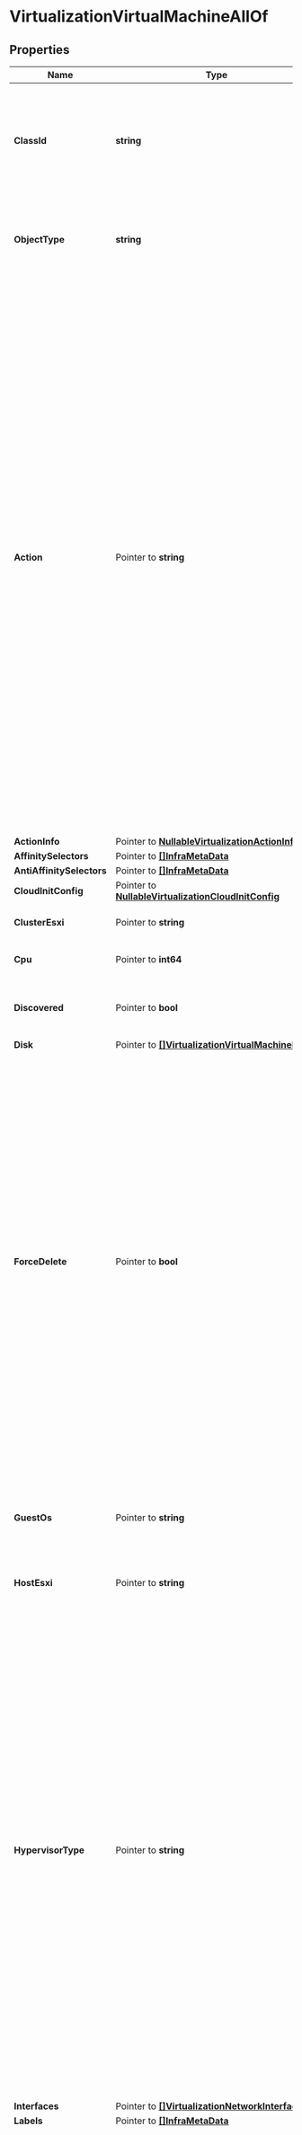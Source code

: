 # VirtualizationVirtualMachineAllOf

## Properties

Name | Type | Description | Notes
------------ | ------------- | ------------- | -------------
**ClassId** | **string** | The fully-qualified name of the instantiated, concrete type. This property is used as a discriminator to identify the type of the payload when marshaling and unmarshaling data. | [default to "virtualization.VirtualMachine"]
**ObjectType** | **string** | The fully-qualified name of the instantiated, concrete type. The value should be the same as the &#39;ClassId&#39; property. | [default to "virtualization.VirtualMachine"]
**Action** | Pointer to **string** | Action to be performed on a virtual machine (Create, PowerState, Migrate, Clone etc). * &#x60;None&#x60; - A place holder for the default value. * &#x60;PowerState&#x60; - Power action is performed on the virtual machine. * &#x60;Migrate&#x60; - The virtual machine will be migrated from existing node to a different node in cluster. The behavior depends on the underlying hypervisor. * &#x60;Create&#x60; - The virtual machine will be created on the specified hypervisor. This action is also useful if the virtual machine creation failed during first POST operation on VirtualMachine managed object. User can set this action to retry the virtual machine creation. * &#x60;Delete&#x60; - The virtual machine will be deleted from the specified hypervisor. User can either set this action or can do a DELETE operation on the VirtualMachine managed object. | [optional] [default to "None"]
**ActionInfo** | Pointer to [**NullableVirtualizationActionInfo**](virtualization.ActionInfo.md) |  | [optional] 
**AffinitySelectors** | Pointer to [**[]InfraMetaData**](InfraMetaData.md) |  | [optional] 
**AntiAffinitySelectors** | Pointer to [**[]InfraMetaData**](InfraMetaData.md) |  | [optional] 
**CloudInitConfig** | Pointer to [**NullableVirtualizationCloudInitConfig**](virtualization.CloudInitConfig.md) |  | [optional] 
**ClusterEsxi** | Pointer to **string** | Cluster where virtual machine is deployed. | [optional] 
**Cpu** | Pointer to **int64** | Number of vCPUs allocated to virtual machine. | [optional] 
**Discovered** | Pointer to **bool** | Flag to indicate whether the configuration is created from inventory object. | [optional] [readonly] 
**Disk** | Pointer to [**[]VirtualizationVirtualMachineDisk**](VirtualizationVirtualMachineDisk.md) |  | [optional] 
**ForceDelete** | Pointer to **bool** | Normally any virtual machine that is still powered on cannot be deleted. The expected sequence from a user is to first power off the virtual machine and then invoke the delete operation. However, in special circumstances, the owner of the virtual machine may know very well that the virtual machine is no longer needed and just wants to dispose it off. In such situations a delete operation of a virtual machine object is accepted only when this forceDelete attribute is set to true. Under normal circumstances (forceDelete is false), delete operation first confirms that the virtual machine is powered off and then proceeds to delete the virtual machine. | [optional] 
**GuestOs** | Pointer to **string** | Guest operating system running on virtual machine. * &#x60;linux&#x60; - A Linux operating system. * &#x60;windows&#x60; - A Windows operating system. | [optional] [default to "linux"]
**HostEsxi** | Pointer to **string** | Host where virtual machine is deployed. | [optional] 
**HypervisorType** | Pointer to **string** | Identifies the broad product type of the hypervisor but without any version information. It is here to easily identify the type of the virtual machine. There are other entities (Host, Cluster, etc.) that can be indirectly used to determine the hypervisor but a direct attribute makes it easier to work with. * &#x60;ESXi&#x60; - The hypervisor running on the HyperFlex cluster is a Vmware ESXi hypervisor of any version. * &#x60;HyperFlexAp&#x60; - The hypervisor of the virtualization platform is Cisco HyperFlex Application Platform. * &#x60;IWE&#x60; - The hypervisor of the virtualization platform is Cisco Intersight Workload Engine. * &#x60;Hyper-V&#x60; - The hypervisor running on the HyperFlex cluster is Microsoft Hyper-V. * &#x60;Unknown&#x60; - The hypervisor running on the HyperFlex cluster is not known. | [optional] [readonly] [default to "ESXi"]
**Interfaces** | Pointer to [**[]VirtualizationNetworkInterface**](VirtualizationNetworkInterface.md) |  | [optional] 
**Labels** | Pointer to [**[]InfraMetaData**](InfraMetaData.md) |  | [optional] 
**Memory** | Pointer to **int64** | Virtual machine memory in mebi bytes (one mebibyte, 1MiB, is 1048576 bytes, and 1KiB is 1024 bytes). Input must be a whole number and scientific notation is not acceptable. For example, enter 1730 and not 1.73e03. | [optional] 
**Name** | Pointer to **string** | Virtual machine name that is unique. Hypervisors enforce platform specific limits and character sets. The name length limit, both min and max, vary among hypervisors. Therefore, the basic limits are set here and proper enforcement is done elsewhere. | [optional] 
**PowerState** | Pointer to **string** | Expected power state of virtual machine (PowerOn, PowerOff, Restart). * &#x60;PowerOff&#x60; - The virtual machine will be powered off if it is already not in powered off state. If it is already powered off, no side-effects are expected. * &#x60;PowerOn&#x60; - The virtual machine will be powered on if it is already not in powered on state. If it is already powered on, no side-effects are expected. * &#x60;Suspend&#x60; - The virtual machine will be put into  a suspended state. * &#x60;ShutDownGuestOS&#x60; - The guest operating system is shut down gracefully. * &#x60;RestartGuestOS&#x60; - It can either act as a reset switch and abruptly reset the guest operating system, or it can send a restart signal to the guest operating system so that it shuts down gracefully and restarts. * &#x60;Reset&#x60; - Resets the virtual machine abruptly, with no consideration for work in progress. * &#x60;Restart&#x60; - The virtual machine will be restarted only if it is in powered on state. If it is powered off, it will not be started up. * &#x60;Unknown&#x60; - Power state of the entity is unknown. | [optional] [default to "PowerOff"]
**ProvisionType** | Pointer to **string** | Identifies the provision type to create a new virtual machine. * &#x60;OVA&#x60; - Deploy virtual machine using OVA/F file. * &#x60;Template&#x60; - Provision virtual machine using a template file. * &#x60;Discovered&#x60; - A virtual machine was &#39;discovered&#39; and not created from Intersight. No provisioning information is available. | [optional] [default to "OVA"]
**VmConfig** | Pointer to [**NullableVirtualizationBaseVmConfiguration**](virtualization.BaseVmConfiguration.md) |  | [optional] 
**Cluster** | Pointer to [**VirtualizationBaseClusterRelationship**](virtualization.BaseCluster.Relationship.md) |  | [optional] 
**Host** | Pointer to [**VirtualizationBaseHostRelationship**](virtualization.BaseHost.Relationship.md) |  | [optional] 
**Inventory** | Pointer to [**VirtualizationBaseVirtualMachineRelationship**](virtualization.BaseVirtualMachine.Relationship.md) |  | [optional] 
**RegisteredDevice** | Pointer to [**AssetDeviceRegistrationRelationship**](asset.DeviceRegistration.Relationship.md) |  | [optional] 
**WorkflowInfo** | Pointer to [**WorkflowWorkflowInfoRelationship**](workflow.WorkflowInfo.Relationship.md) |  | [optional] 

## Methods

### NewVirtualizationVirtualMachineAllOf

`func NewVirtualizationVirtualMachineAllOf(classId string, objectType string, ) *VirtualizationVirtualMachineAllOf`

NewVirtualizationVirtualMachineAllOf instantiates a new VirtualizationVirtualMachineAllOf object
This constructor will assign default values to properties that have it defined,
and makes sure properties required by API are set, but the set of arguments
will change when the set of required properties is changed

### NewVirtualizationVirtualMachineAllOfWithDefaults

`func NewVirtualizationVirtualMachineAllOfWithDefaults() *VirtualizationVirtualMachineAllOf`

NewVirtualizationVirtualMachineAllOfWithDefaults instantiates a new VirtualizationVirtualMachineAllOf object
This constructor will only assign default values to properties that have it defined,
but it doesn't guarantee that properties required by API are set

### GetClassId

`func (o *VirtualizationVirtualMachineAllOf) GetClassId() string`

GetClassId returns the ClassId field if non-nil, zero value otherwise.

### GetClassIdOk

`func (o *VirtualizationVirtualMachineAllOf) GetClassIdOk() (*string, bool)`

GetClassIdOk returns a tuple with the ClassId field if it's non-nil, zero value otherwise
and a boolean to check if the value has been set.

### SetClassId

`func (o *VirtualizationVirtualMachineAllOf) SetClassId(v string)`

SetClassId sets ClassId field to given value.


### GetObjectType

`func (o *VirtualizationVirtualMachineAllOf) GetObjectType() string`

GetObjectType returns the ObjectType field if non-nil, zero value otherwise.

### GetObjectTypeOk

`func (o *VirtualizationVirtualMachineAllOf) GetObjectTypeOk() (*string, bool)`

GetObjectTypeOk returns a tuple with the ObjectType field if it's non-nil, zero value otherwise
and a boolean to check if the value has been set.

### SetObjectType

`func (o *VirtualizationVirtualMachineAllOf) SetObjectType(v string)`

SetObjectType sets ObjectType field to given value.


### GetAction

`func (o *VirtualizationVirtualMachineAllOf) GetAction() string`

GetAction returns the Action field if non-nil, zero value otherwise.

### GetActionOk

`func (o *VirtualizationVirtualMachineAllOf) GetActionOk() (*string, bool)`

GetActionOk returns a tuple with the Action field if it's non-nil, zero value otherwise
and a boolean to check if the value has been set.

### SetAction

`func (o *VirtualizationVirtualMachineAllOf) SetAction(v string)`

SetAction sets Action field to given value.

### HasAction

`func (o *VirtualizationVirtualMachineAllOf) HasAction() bool`

HasAction returns a boolean if a field has been set.

### GetActionInfo

`func (o *VirtualizationVirtualMachineAllOf) GetActionInfo() VirtualizationActionInfo`

GetActionInfo returns the ActionInfo field if non-nil, zero value otherwise.

### GetActionInfoOk

`func (o *VirtualizationVirtualMachineAllOf) GetActionInfoOk() (*VirtualizationActionInfo, bool)`

GetActionInfoOk returns a tuple with the ActionInfo field if it's non-nil, zero value otherwise
and a boolean to check if the value has been set.

### SetActionInfo

`func (o *VirtualizationVirtualMachineAllOf) SetActionInfo(v VirtualizationActionInfo)`

SetActionInfo sets ActionInfo field to given value.

### HasActionInfo

`func (o *VirtualizationVirtualMachineAllOf) HasActionInfo() bool`

HasActionInfo returns a boolean if a field has been set.

### SetActionInfoNil

`func (o *VirtualizationVirtualMachineAllOf) SetActionInfoNil(b bool)`

 SetActionInfoNil sets the value for ActionInfo to be an explicit nil

### UnsetActionInfo
`func (o *VirtualizationVirtualMachineAllOf) UnsetActionInfo()`

UnsetActionInfo ensures that no value is present for ActionInfo, not even an explicit nil
### GetAffinitySelectors

`func (o *VirtualizationVirtualMachineAllOf) GetAffinitySelectors() []InfraMetaData`

GetAffinitySelectors returns the AffinitySelectors field if non-nil, zero value otherwise.

### GetAffinitySelectorsOk

`func (o *VirtualizationVirtualMachineAllOf) GetAffinitySelectorsOk() (*[]InfraMetaData, bool)`

GetAffinitySelectorsOk returns a tuple with the AffinitySelectors field if it's non-nil, zero value otherwise
and a boolean to check if the value has been set.

### SetAffinitySelectors

`func (o *VirtualizationVirtualMachineAllOf) SetAffinitySelectors(v []InfraMetaData)`

SetAffinitySelectors sets AffinitySelectors field to given value.

### HasAffinitySelectors

`func (o *VirtualizationVirtualMachineAllOf) HasAffinitySelectors() bool`

HasAffinitySelectors returns a boolean if a field has been set.

### SetAffinitySelectorsNil

`func (o *VirtualizationVirtualMachineAllOf) SetAffinitySelectorsNil(b bool)`

 SetAffinitySelectorsNil sets the value for AffinitySelectors to be an explicit nil

### UnsetAffinitySelectors
`func (o *VirtualizationVirtualMachineAllOf) UnsetAffinitySelectors()`

UnsetAffinitySelectors ensures that no value is present for AffinitySelectors, not even an explicit nil
### GetAntiAffinitySelectors

`func (o *VirtualizationVirtualMachineAllOf) GetAntiAffinitySelectors() []InfraMetaData`

GetAntiAffinitySelectors returns the AntiAffinitySelectors field if non-nil, zero value otherwise.

### GetAntiAffinitySelectorsOk

`func (o *VirtualizationVirtualMachineAllOf) GetAntiAffinitySelectorsOk() (*[]InfraMetaData, bool)`

GetAntiAffinitySelectorsOk returns a tuple with the AntiAffinitySelectors field if it's non-nil, zero value otherwise
and a boolean to check if the value has been set.

### SetAntiAffinitySelectors

`func (o *VirtualizationVirtualMachineAllOf) SetAntiAffinitySelectors(v []InfraMetaData)`

SetAntiAffinitySelectors sets AntiAffinitySelectors field to given value.

### HasAntiAffinitySelectors

`func (o *VirtualizationVirtualMachineAllOf) HasAntiAffinitySelectors() bool`

HasAntiAffinitySelectors returns a boolean if a field has been set.

### SetAntiAffinitySelectorsNil

`func (o *VirtualizationVirtualMachineAllOf) SetAntiAffinitySelectorsNil(b bool)`

 SetAntiAffinitySelectorsNil sets the value for AntiAffinitySelectors to be an explicit nil

### UnsetAntiAffinitySelectors
`func (o *VirtualizationVirtualMachineAllOf) UnsetAntiAffinitySelectors()`

UnsetAntiAffinitySelectors ensures that no value is present for AntiAffinitySelectors, not even an explicit nil
### GetCloudInitConfig

`func (o *VirtualizationVirtualMachineAllOf) GetCloudInitConfig() VirtualizationCloudInitConfig`

GetCloudInitConfig returns the CloudInitConfig field if non-nil, zero value otherwise.

### GetCloudInitConfigOk

`func (o *VirtualizationVirtualMachineAllOf) GetCloudInitConfigOk() (*VirtualizationCloudInitConfig, bool)`

GetCloudInitConfigOk returns a tuple with the CloudInitConfig field if it's non-nil, zero value otherwise
and a boolean to check if the value has been set.

### SetCloudInitConfig

`func (o *VirtualizationVirtualMachineAllOf) SetCloudInitConfig(v VirtualizationCloudInitConfig)`

SetCloudInitConfig sets CloudInitConfig field to given value.

### HasCloudInitConfig

`func (o *VirtualizationVirtualMachineAllOf) HasCloudInitConfig() bool`

HasCloudInitConfig returns a boolean if a field has been set.

### SetCloudInitConfigNil

`func (o *VirtualizationVirtualMachineAllOf) SetCloudInitConfigNil(b bool)`

 SetCloudInitConfigNil sets the value for CloudInitConfig to be an explicit nil

### UnsetCloudInitConfig
`func (o *VirtualizationVirtualMachineAllOf) UnsetCloudInitConfig()`

UnsetCloudInitConfig ensures that no value is present for CloudInitConfig, not even an explicit nil
### GetClusterEsxi

`func (o *VirtualizationVirtualMachineAllOf) GetClusterEsxi() string`

GetClusterEsxi returns the ClusterEsxi field if non-nil, zero value otherwise.

### GetClusterEsxiOk

`func (o *VirtualizationVirtualMachineAllOf) GetClusterEsxiOk() (*string, bool)`

GetClusterEsxiOk returns a tuple with the ClusterEsxi field if it's non-nil, zero value otherwise
and a boolean to check if the value has been set.

### SetClusterEsxi

`func (o *VirtualizationVirtualMachineAllOf) SetClusterEsxi(v string)`

SetClusterEsxi sets ClusterEsxi field to given value.

### HasClusterEsxi

`func (o *VirtualizationVirtualMachineAllOf) HasClusterEsxi() bool`

HasClusterEsxi returns a boolean if a field has been set.

### GetCpu

`func (o *VirtualizationVirtualMachineAllOf) GetCpu() int64`

GetCpu returns the Cpu field if non-nil, zero value otherwise.

### GetCpuOk

`func (o *VirtualizationVirtualMachineAllOf) GetCpuOk() (*int64, bool)`

GetCpuOk returns a tuple with the Cpu field if it's non-nil, zero value otherwise
and a boolean to check if the value has been set.

### SetCpu

`func (o *VirtualizationVirtualMachineAllOf) SetCpu(v int64)`

SetCpu sets Cpu field to given value.

### HasCpu

`func (o *VirtualizationVirtualMachineAllOf) HasCpu() bool`

HasCpu returns a boolean if a field has been set.

### GetDiscovered

`func (o *VirtualizationVirtualMachineAllOf) GetDiscovered() bool`

GetDiscovered returns the Discovered field if non-nil, zero value otherwise.

### GetDiscoveredOk

`func (o *VirtualizationVirtualMachineAllOf) GetDiscoveredOk() (*bool, bool)`

GetDiscoveredOk returns a tuple with the Discovered field if it's non-nil, zero value otherwise
and a boolean to check if the value has been set.

### SetDiscovered

`func (o *VirtualizationVirtualMachineAllOf) SetDiscovered(v bool)`

SetDiscovered sets Discovered field to given value.

### HasDiscovered

`func (o *VirtualizationVirtualMachineAllOf) HasDiscovered() bool`

HasDiscovered returns a boolean if a field has been set.

### GetDisk

`func (o *VirtualizationVirtualMachineAllOf) GetDisk() []VirtualizationVirtualMachineDisk`

GetDisk returns the Disk field if non-nil, zero value otherwise.

### GetDiskOk

`func (o *VirtualizationVirtualMachineAllOf) GetDiskOk() (*[]VirtualizationVirtualMachineDisk, bool)`

GetDiskOk returns a tuple with the Disk field if it's non-nil, zero value otherwise
and a boolean to check if the value has been set.

### SetDisk

`func (o *VirtualizationVirtualMachineAllOf) SetDisk(v []VirtualizationVirtualMachineDisk)`

SetDisk sets Disk field to given value.

### HasDisk

`func (o *VirtualizationVirtualMachineAllOf) HasDisk() bool`

HasDisk returns a boolean if a field has been set.

### SetDiskNil

`func (o *VirtualizationVirtualMachineAllOf) SetDiskNil(b bool)`

 SetDiskNil sets the value for Disk to be an explicit nil

### UnsetDisk
`func (o *VirtualizationVirtualMachineAllOf) UnsetDisk()`

UnsetDisk ensures that no value is present for Disk, not even an explicit nil
### GetForceDelete

`func (o *VirtualizationVirtualMachineAllOf) GetForceDelete() bool`

GetForceDelete returns the ForceDelete field if non-nil, zero value otherwise.

### GetForceDeleteOk

`func (o *VirtualizationVirtualMachineAllOf) GetForceDeleteOk() (*bool, bool)`

GetForceDeleteOk returns a tuple with the ForceDelete field if it's non-nil, zero value otherwise
and a boolean to check if the value has been set.

### SetForceDelete

`func (o *VirtualizationVirtualMachineAllOf) SetForceDelete(v bool)`

SetForceDelete sets ForceDelete field to given value.

### HasForceDelete

`func (o *VirtualizationVirtualMachineAllOf) HasForceDelete() bool`

HasForceDelete returns a boolean if a field has been set.

### GetGuestOs

`func (o *VirtualizationVirtualMachineAllOf) GetGuestOs() string`

GetGuestOs returns the GuestOs field if non-nil, zero value otherwise.

### GetGuestOsOk

`func (o *VirtualizationVirtualMachineAllOf) GetGuestOsOk() (*string, bool)`

GetGuestOsOk returns a tuple with the GuestOs field if it's non-nil, zero value otherwise
and a boolean to check if the value has been set.

### SetGuestOs

`func (o *VirtualizationVirtualMachineAllOf) SetGuestOs(v string)`

SetGuestOs sets GuestOs field to given value.

### HasGuestOs

`func (o *VirtualizationVirtualMachineAllOf) HasGuestOs() bool`

HasGuestOs returns a boolean if a field has been set.

### GetHostEsxi

`func (o *VirtualizationVirtualMachineAllOf) GetHostEsxi() string`

GetHostEsxi returns the HostEsxi field if non-nil, zero value otherwise.

### GetHostEsxiOk

`func (o *VirtualizationVirtualMachineAllOf) GetHostEsxiOk() (*string, bool)`

GetHostEsxiOk returns a tuple with the HostEsxi field if it's non-nil, zero value otherwise
and a boolean to check if the value has been set.

### SetHostEsxi

`func (o *VirtualizationVirtualMachineAllOf) SetHostEsxi(v string)`

SetHostEsxi sets HostEsxi field to given value.

### HasHostEsxi

`func (o *VirtualizationVirtualMachineAllOf) HasHostEsxi() bool`

HasHostEsxi returns a boolean if a field has been set.

### GetHypervisorType

`func (o *VirtualizationVirtualMachineAllOf) GetHypervisorType() string`

GetHypervisorType returns the HypervisorType field if non-nil, zero value otherwise.

### GetHypervisorTypeOk

`func (o *VirtualizationVirtualMachineAllOf) GetHypervisorTypeOk() (*string, bool)`

GetHypervisorTypeOk returns a tuple with the HypervisorType field if it's non-nil, zero value otherwise
and a boolean to check if the value has been set.

### SetHypervisorType

`func (o *VirtualizationVirtualMachineAllOf) SetHypervisorType(v string)`

SetHypervisorType sets HypervisorType field to given value.

### HasHypervisorType

`func (o *VirtualizationVirtualMachineAllOf) HasHypervisorType() bool`

HasHypervisorType returns a boolean if a field has been set.

### GetInterfaces

`func (o *VirtualizationVirtualMachineAllOf) GetInterfaces() []VirtualizationNetworkInterface`

GetInterfaces returns the Interfaces field if non-nil, zero value otherwise.

### GetInterfacesOk

`func (o *VirtualizationVirtualMachineAllOf) GetInterfacesOk() (*[]VirtualizationNetworkInterface, bool)`

GetInterfacesOk returns a tuple with the Interfaces field if it's non-nil, zero value otherwise
and a boolean to check if the value has been set.

### SetInterfaces

`func (o *VirtualizationVirtualMachineAllOf) SetInterfaces(v []VirtualizationNetworkInterface)`

SetInterfaces sets Interfaces field to given value.

### HasInterfaces

`func (o *VirtualizationVirtualMachineAllOf) HasInterfaces() bool`

HasInterfaces returns a boolean if a field has been set.

### SetInterfacesNil

`func (o *VirtualizationVirtualMachineAllOf) SetInterfacesNil(b bool)`

 SetInterfacesNil sets the value for Interfaces to be an explicit nil

### UnsetInterfaces
`func (o *VirtualizationVirtualMachineAllOf) UnsetInterfaces()`

UnsetInterfaces ensures that no value is present for Interfaces, not even an explicit nil
### GetLabels

`func (o *VirtualizationVirtualMachineAllOf) GetLabels() []InfraMetaData`

GetLabels returns the Labels field if non-nil, zero value otherwise.

### GetLabelsOk

`func (o *VirtualizationVirtualMachineAllOf) GetLabelsOk() (*[]InfraMetaData, bool)`

GetLabelsOk returns a tuple with the Labels field if it's non-nil, zero value otherwise
and a boolean to check if the value has been set.

### SetLabels

`func (o *VirtualizationVirtualMachineAllOf) SetLabels(v []InfraMetaData)`

SetLabels sets Labels field to given value.

### HasLabels

`func (o *VirtualizationVirtualMachineAllOf) HasLabels() bool`

HasLabels returns a boolean if a field has been set.

### SetLabelsNil

`func (o *VirtualizationVirtualMachineAllOf) SetLabelsNil(b bool)`

 SetLabelsNil sets the value for Labels to be an explicit nil

### UnsetLabels
`func (o *VirtualizationVirtualMachineAllOf) UnsetLabels()`

UnsetLabels ensures that no value is present for Labels, not even an explicit nil
### GetMemory

`func (o *VirtualizationVirtualMachineAllOf) GetMemory() int64`

GetMemory returns the Memory field if non-nil, zero value otherwise.

### GetMemoryOk

`func (o *VirtualizationVirtualMachineAllOf) GetMemoryOk() (*int64, bool)`

GetMemoryOk returns a tuple with the Memory field if it's non-nil, zero value otherwise
and a boolean to check if the value has been set.

### SetMemory

`func (o *VirtualizationVirtualMachineAllOf) SetMemory(v int64)`

SetMemory sets Memory field to given value.

### HasMemory

`func (o *VirtualizationVirtualMachineAllOf) HasMemory() bool`

HasMemory returns a boolean if a field has been set.

### GetName

`func (o *VirtualizationVirtualMachineAllOf) GetName() string`

GetName returns the Name field if non-nil, zero value otherwise.

### GetNameOk

`func (o *VirtualizationVirtualMachineAllOf) GetNameOk() (*string, bool)`

GetNameOk returns a tuple with the Name field if it's non-nil, zero value otherwise
and a boolean to check if the value has been set.

### SetName

`func (o *VirtualizationVirtualMachineAllOf) SetName(v string)`

SetName sets Name field to given value.

### HasName

`func (o *VirtualizationVirtualMachineAllOf) HasName() bool`

HasName returns a boolean if a field has been set.

### GetPowerState

`func (o *VirtualizationVirtualMachineAllOf) GetPowerState() string`

GetPowerState returns the PowerState field if non-nil, zero value otherwise.

### GetPowerStateOk

`func (o *VirtualizationVirtualMachineAllOf) GetPowerStateOk() (*string, bool)`

GetPowerStateOk returns a tuple with the PowerState field if it's non-nil, zero value otherwise
and a boolean to check if the value has been set.

### SetPowerState

`func (o *VirtualizationVirtualMachineAllOf) SetPowerState(v string)`

SetPowerState sets PowerState field to given value.

### HasPowerState

`func (o *VirtualizationVirtualMachineAllOf) HasPowerState() bool`

HasPowerState returns a boolean if a field has been set.

### GetProvisionType

`func (o *VirtualizationVirtualMachineAllOf) GetProvisionType() string`

GetProvisionType returns the ProvisionType field if non-nil, zero value otherwise.

### GetProvisionTypeOk

`func (o *VirtualizationVirtualMachineAllOf) GetProvisionTypeOk() (*string, bool)`

GetProvisionTypeOk returns a tuple with the ProvisionType field if it's non-nil, zero value otherwise
and a boolean to check if the value has been set.

### SetProvisionType

`func (o *VirtualizationVirtualMachineAllOf) SetProvisionType(v string)`

SetProvisionType sets ProvisionType field to given value.

### HasProvisionType

`func (o *VirtualizationVirtualMachineAllOf) HasProvisionType() bool`

HasProvisionType returns a boolean if a field has been set.

### GetVmConfig

`func (o *VirtualizationVirtualMachineAllOf) GetVmConfig() VirtualizationBaseVmConfiguration`

GetVmConfig returns the VmConfig field if non-nil, zero value otherwise.

### GetVmConfigOk

`func (o *VirtualizationVirtualMachineAllOf) GetVmConfigOk() (*VirtualizationBaseVmConfiguration, bool)`

GetVmConfigOk returns a tuple with the VmConfig field if it's non-nil, zero value otherwise
and a boolean to check if the value has been set.

### SetVmConfig

`func (o *VirtualizationVirtualMachineAllOf) SetVmConfig(v VirtualizationBaseVmConfiguration)`

SetVmConfig sets VmConfig field to given value.

### HasVmConfig

`func (o *VirtualizationVirtualMachineAllOf) HasVmConfig() bool`

HasVmConfig returns a boolean if a field has been set.

### SetVmConfigNil

`func (o *VirtualizationVirtualMachineAllOf) SetVmConfigNil(b bool)`

 SetVmConfigNil sets the value for VmConfig to be an explicit nil

### UnsetVmConfig
`func (o *VirtualizationVirtualMachineAllOf) UnsetVmConfig()`

UnsetVmConfig ensures that no value is present for VmConfig, not even an explicit nil
### GetCluster

`func (o *VirtualizationVirtualMachineAllOf) GetCluster() VirtualizationBaseClusterRelationship`

GetCluster returns the Cluster field if non-nil, zero value otherwise.

### GetClusterOk

`func (o *VirtualizationVirtualMachineAllOf) GetClusterOk() (*VirtualizationBaseClusterRelationship, bool)`

GetClusterOk returns a tuple with the Cluster field if it's non-nil, zero value otherwise
and a boolean to check if the value has been set.

### SetCluster

`func (o *VirtualizationVirtualMachineAllOf) SetCluster(v VirtualizationBaseClusterRelationship)`

SetCluster sets Cluster field to given value.

### HasCluster

`func (o *VirtualizationVirtualMachineAllOf) HasCluster() bool`

HasCluster returns a boolean if a field has been set.

### GetHost

`func (o *VirtualizationVirtualMachineAllOf) GetHost() VirtualizationBaseHostRelationship`

GetHost returns the Host field if non-nil, zero value otherwise.

### GetHostOk

`func (o *VirtualizationVirtualMachineAllOf) GetHostOk() (*VirtualizationBaseHostRelationship, bool)`

GetHostOk returns a tuple with the Host field if it's non-nil, zero value otherwise
and a boolean to check if the value has been set.

### SetHost

`func (o *VirtualizationVirtualMachineAllOf) SetHost(v VirtualizationBaseHostRelationship)`

SetHost sets Host field to given value.

### HasHost

`func (o *VirtualizationVirtualMachineAllOf) HasHost() bool`

HasHost returns a boolean if a field has been set.

### GetInventory

`func (o *VirtualizationVirtualMachineAllOf) GetInventory() VirtualizationBaseVirtualMachineRelationship`

GetInventory returns the Inventory field if non-nil, zero value otherwise.

### GetInventoryOk

`func (o *VirtualizationVirtualMachineAllOf) GetInventoryOk() (*VirtualizationBaseVirtualMachineRelationship, bool)`

GetInventoryOk returns a tuple with the Inventory field if it's non-nil, zero value otherwise
and a boolean to check if the value has been set.

### SetInventory

`func (o *VirtualizationVirtualMachineAllOf) SetInventory(v VirtualizationBaseVirtualMachineRelationship)`

SetInventory sets Inventory field to given value.

### HasInventory

`func (o *VirtualizationVirtualMachineAllOf) HasInventory() bool`

HasInventory returns a boolean if a field has been set.

### GetRegisteredDevice

`func (o *VirtualizationVirtualMachineAllOf) GetRegisteredDevice() AssetDeviceRegistrationRelationship`

GetRegisteredDevice returns the RegisteredDevice field if non-nil, zero value otherwise.

### GetRegisteredDeviceOk

`func (o *VirtualizationVirtualMachineAllOf) GetRegisteredDeviceOk() (*AssetDeviceRegistrationRelationship, bool)`

GetRegisteredDeviceOk returns a tuple with the RegisteredDevice field if it's non-nil, zero value otherwise
and a boolean to check if the value has been set.

### SetRegisteredDevice

`func (o *VirtualizationVirtualMachineAllOf) SetRegisteredDevice(v AssetDeviceRegistrationRelationship)`

SetRegisteredDevice sets RegisteredDevice field to given value.

### HasRegisteredDevice

`func (o *VirtualizationVirtualMachineAllOf) HasRegisteredDevice() bool`

HasRegisteredDevice returns a boolean if a field has been set.

### GetWorkflowInfo

`func (o *VirtualizationVirtualMachineAllOf) GetWorkflowInfo() WorkflowWorkflowInfoRelationship`

GetWorkflowInfo returns the WorkflowInfo field if non-nil, zero value otherwise.

### GetWorkflowInfoOk

`func (o *VirtualizationVirtualMachineAllOf) GetWorkflowInfoOk() (*WorkflowWorkflowInfoRelationship, bool)`

GetWorkflowInfoOk returns a tuple with the WorkflowInfo field if it's non-nil, zero value otherwise
and a boolean to check if the value has been set.

### SetWorkflowInfo

`func (o *VirtualizationVirtualMachineAllOf) SetWorkflowInfo(v WorkflowWorkflowInfoRelationship)`

SetWorkflowInfo sets WorkflowInfo field to given value.

### HasWorkflowInfo

`func (o *VirtualizationVirtualMachineAllOf) HasWorkflowInfo() bool`

HasWorkflowInfo returns a boolean if a field has been set.


[[Back to Model list]](../README.md#documentation-for-models) [[Back to API list]](../README.md#documentation-for-api-endpoints) [[Back to README]](../README.md)


